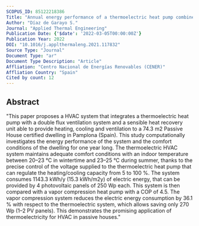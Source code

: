 ```yaml
---
SCOPUS_ID: 85122218386
Title: "Annual energy performance of a thermoelectric heat pump combined with a heat recovery unit to HVAC one passive house dwelling"
Author: "Díaz de Garayo S."
Journal: "Applied Thermal Engineering"
Publication Date: {'$date': '2022-03-05T00:00:00Z'}
Publication Year: 2022
DOI: "10.1016/j.applthermaleng.2021.117832"
Source Type: "Journal"
Document Type: "ar"
Document Type Description: "Article"
Affliation: "Centro Nacional de Energías Renovables (CENER)"
Affliation Country: "Spain"
Cited by count: 12
---
```


## Abstract
"This paper proposes a HVAC system that integrates a thermoelectric heat pump with a double flux ventilation system and a sensible heat recovery unit able to provide heating, cooling and ventilation to a 74.3 m2 Passive House certified dwelling in Pamplona (Spain). This study computationally investigates the energy performance of the system and the comfort conditions of the dwelling for one year long. The thermoelectric HVAC system maintains adequate comfort conditions with an indoor temperature between 20–23 °C in wintertime and 23–25 °C during summer, thanks to the precise control of the voltage supplied to the thermoelectric heat pump that can regulate the heating/cooling capacity from 5 to 100 %. The system consumes 1143.3 kWh/y (15.3 kWh/m2y) of electric energy, that can be provided by 4 photovoltaic panels of 250 Wp each. This system is then compared with a vapor compression heat pump with a COP of 4.5. The vapor compression system reduces the electric energy consumption by 36.1 % with respect to the thermoelectric system, which allows saving only 270 Wp (1–2 PV panels). This demonstrates the promising application of thermoelectricity for HVAC in passive houses."
